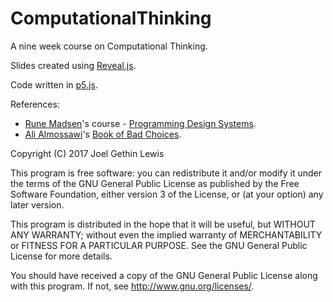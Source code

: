 # ComputationalThinking
A nine week course on Computational Thinking.

Slides created using [Reveal.js](https://github.com/hakimel/reveal.js/).

Code written in [p5.js](https://p5js.org/).

References:
* [Rune Madsen](https://runemadsen.com)'s course - [Programming Design Systems](http://printingcode.runemadsen.com/).
* [Ali Almossawi](https://almossawi.com/")'s [Book of Bad Choices](https://bookofbadchoices.com/).

Copyright (C) 2017 Joel Gethin Lewis

This program is free software: you can redistribute it and/or modify
it under the terms of the GNU General Public License as published by
the Free Software Foundation, either version 3 of the License, or
(at your option) any later version.

This program is distributed in the hope that it will be useful,
but WITHOUT ANY WARRANTY; without even the implied warranty of
MERCHANTABILITY or FITNESS FOR A PARTICULAR PURPOSE.  See the
GNU General Public License for more details.

You should have received a copy of the GNU General Public License
along with this program.  If not, see <http://www.gnu.org/licenses/>.

